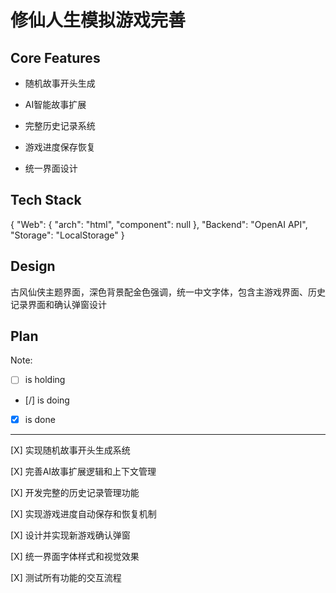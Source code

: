# 修仙人生模拟游戏完善

## Core Features

- 随机故事开头生成

- AI智能故事扩展

- 完整历史记录系统

- 游戏进度保存恢复

- 统一界面设计

## Tech Stack

{
  "Web": {
    "arch": "html",
    "component": null
  },
  "Backend": "OpenAI API",
  "Storage": "LocalStorage"
}

## Design

古风仙侠主题界面，深色背景配金色强调，统一中文字体，包含主游戏界面、历史记录界面和确认弹窗设计

## Plan

Note: 

- [ ] is holding
- [/] is doing
- [X] is done

---

[X] 实现随机故事开头生成系统

[X] 完善AI故事扩展逻辑和上下文管理

[X] 开发完整的历史记录管理功能

[X] 实现游戏进度自动保存和恢复机制

[X] 设计并实现新游戏确认弹窗

[X] 统一界面字体样式和视觉效果

[X] 测试所有功能的交互流程
